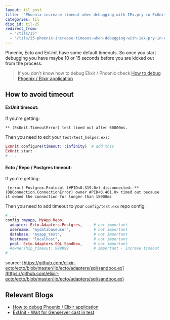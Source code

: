 ```yaml
---
layout: til_post
title:  "Phoenix increase timeout when debugging with IEx.pry in ExUnit"
categories: til
disq_id: til-25
redirect_from:
  - "/tils/25"
  - "/tils/25-phoenix-increase-timeout-when-debugging-with-iex-pry-in-exunit"
---
```



Phoenix, Ecto and ExUnit have some
default timeouts. So once you start debugging you have maybe 10 or 15
seconds before you are kicked out from the process.

> If you don't know how to debug Elixir / Phoenix check [How to debug Phoenix / Elixir application](http://www.eq8.eu/tils/24-how-to-debug-phoenix-elixir-application)

## How to avoid timeout

#### ExUnit timeout:

If you're getting:

`** (ExUnit.TimeoutError) test timed out after 60000ms.`

Then you need to exit your `test/test_helper.exs`:

```elixir
ExUnit.configure(timeout: :infinity)  # add this
ExUnit.start
# ...
```

#### Ecto / Repo / Postgres timeout:


If you're getting:

` [error] Postgrex.Protocol (#PID<0.319.0>) disconnected: **(DBConnection.ConnectionError) owner #PID<0.401.0> timed out because it owned the connection for longer than 15000ms`

Then you need to add timeout to your `config/test.exs` repo config:


```elixir
# ...
config :myapp, MyApp.Repo,
  adapter: Ecto.Adapters.Postgres,     # not important
  username: "mydatabaseuser",          # not important
  database: "myapp_test",              # not important
  hostname: "localhost",               # not important
  pool: Ecto.Adapters.SQL.Sandbox,     # not important
  #ownership_timeout: 999999           # important - increse timeout
# ...
```

source: [https://github.com/elixir-ecto/ecto/blob/master/lib/ecto/adapters/sql/sandbox.ex](https://github.com/elixir-ecto/ecto/blob/master/lib/ecto/adapters/sql/sandbox.ex)

## Relevant Blogs

* [How to debug Phoenix / Elixir application](http://www.eq8.eu/tils/24-how-to-debug-phoenix-elixir-application)
* [ExUnit - Wait for Genserver cast in test](http://www.eq8.eu/tils/19-exunit-wait-for-genserver-cast-in-test)


